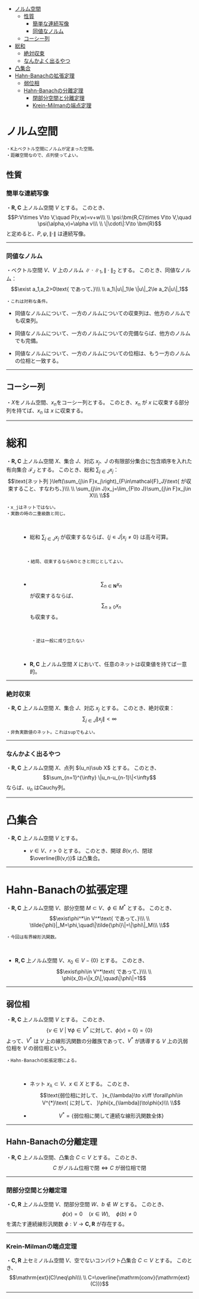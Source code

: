 
- [ノルム空間](#ノルム空間)
  - [性質](#性質)
    - [簡単な連続写像](#簡単な連続写像)
    - [同値なノルム](#同値なノルム)
  - [コーシー列](#コーシー列)
- [総和](#総和)
    - [絶対収束](#絶対収束)
    - [なんかよく出るやつ](#なんかよく出るやつ)
- [凸集合](#凸集合)
- [Hahn-Banachの拡張定理](#hahn-banachの拡張定理)
  - [弱位相](#弱位相)
  - [Hahn-Banachの分離定理](#hahn-banachの分離定理)
    - [閉部分空間と分離定理](#閉部分空間と分離定理)
    - [Krein-Milmanの端点定理](#krein-milmanの端点定理)




# ノルム空間

    ・K上ベクトル空間にノルムが定まった空間。
    ・距離空間なので、点列使ってよい。

## 性質

### 簡単な連続写像

・$\bm{R,C}$ 上ノルム空間 $V$ とする。
このとき、
$$P:V\times V\to V,\quad P(v,w)=v+w\\\ \\
\psi:\bm{R,C}\times V\to V,\quad \psi(\alpha,v)=\alpha v\\\ \\
\|\cdot\|:V\to \bm{R}$$
と定めると、$P,\psi,\|\cdot\|$ は連続写像。

---

### 同値なノルム

・ベクトル空間 $V$、$V$ 上のノルム $\|\cdot\|_1,\|\cdot\|_2$ とする。
このとき、同値なノルム：
$$\exist a_1,a_2>0\text{ であって、}\\\ \\
a_1\|u\|_1\le \|u\|_2\le a_2\|u\|_1$$

    ・これは対称な条件。

- 同値なノルムについて、一方のノルムについての収束列は、他方のノルムでも収束列。

- 同値なノルムについて、一方のノルムについての完備ならば、他方のノルムでも完備。

- 同値なノルムについて、一方のノルムについての位相は、もう一方のノルムの位相と一致する。

---

## コーシー列

・$X$をノルム空間、$x_n$をコーシー列とする。
このとき、$x_n$ が $x$ に収束する部分列を持てば、$x_n$ は $x$ に収束する。



---

# 総和 

<dl><dt>

・$\bm{R,C}$ 上ノルム空間 $X$、集合 $J$、対応 $x_j$、$J$ の有限部分集合に包含順序を入れた有向集合 $\mathcal{F}_J$ とする。
このとき、総和 $\sum_{j\in J}x_j$：
$$\text{ネット列 }\left(\sum_{j\in F}x_j\right)_{F\in\mathcal{F}_J}\text{ が収束すること、すなわち、}\\\ \\
\sum_{j\in J}x_j=\lim_{F\to J}\sum_{j\in F}x_j\in X\\\ \\$$

    ・x_jはネットではない。
    ・実数の時の二重級数と同じ。
<br>

</dt><dd>

- 総和 $\sum_{j\in J}x_j$ が収束するならば、$\{j∊J|x_j≠0\}$ は高々可算。
<br>

      ・結局、収束するならNのときと同じとしてよい。
<br>

- $$\sum_{n\in\bm{N}} x_n$$が収束するならば、
$$\sum_{n\ge0} x_n$$も収束する。
<br>

        ・逆は一般に成り立たない
<br>

- $\bm{R,C}$ 上ノルム空間 $X$ において、任意のネットは収束値を持てば一意的。

</dd></dl> 


---

### 絶対収束
    
・$\bm{R,C}$ 上ノルム空間 $X$、集合 $J$、対応 $x_j$ とする。
このとき、絶対収束：$$\sum_{j\in J}\|x_j\|<\infty$$

    ・非負実数値のネット。これはsupでもよい。

---

### なんかよく出るやつ

・$\bm{R,C}$ 上ノルム空間 $X$、点列 $(u_n)\sub X$ とする。
このとき、$$\sum_{n=1}^{\infty} \|u_n-u_{n-1}\|<\infty$$ ならば、$u_n$ はCauchy列。

---


# 凸集合

<dl><dt>

・$\bm{R,C}$ 上ノルム空間 $V$ とする。

</dt><dd>

- $v\in V$、$r>0$ とする。
このとき、開球 $B(v,r)$、閉球 $\overline{B(v,r)}$ は凸集合。


</dd></dl> 

---

# Hahn-Banachの拡張定理

・$\bm{R,C}$ 上ノルム空間 $V$、部分空間 $M\subset V$、$\phi\in M^{*}$ とする。
このとき、
$$\exist\phi^*\in V^*\text{ であって、}\\\ \\
\tilde{\phi}|_M=\phi,\quad\|\tilde{\phi}\|=\|\phi\|_M\\\ \\$$

    ・今回は有界線形汎関数。
<br>

- $\bm{R,C}$ 上ノルム空間 $V$、$x_0\in V-\{0\}$ とする。
このとき、
$$\exist\phi\in V^*\text{ であって、}\\\ \\
\phi(x_0)=\|x_0\|,\quad\|\phi\|=1$$

---

## 弱位相

<dl><dt>

・$\bm{R,C}$ 上ノルム空間 $V$ とする。
このとき、$$\{v\in V\ |\ \forall\phi\in V^*\text{ に対して、}\phi(v)=0\}=\{0\}$$
よって、$V^*$ は $V$ 上の線形汎関数の分離族であって、$V^*$ が誘導する $V$ 上の汎弱位相を $V$ の弱位相という。
<br>

    ・Hahn-Banachの拡張定理による。
<br>

</dt><dd>

- ネット $x_{\lambda}\subset V$、$x\in X$ とする。
このとき、
$$\text{弱位相に対して、 }x_{\lambda}\to x\iff \forall\phi\in V^{*}\text{ に対して、 }\phi(x_{\lambda})\to\phi(x)\\\ \\$$

- $$V^*=\{\text{弱位相に関して連続な線形汎関数全体}\}$$

</dd></dl> 

---

## Hahn-Banachの分離定理

・$\bm{R,C}$ 上ノルム空間、凸集合 $C\subset V$ とする。
このとき、
$$C\text{ がノルム位相で閉}\iff C\text{ が弱位相で閉}$$

---

### 閉部分空間と分離定理

・$\bm{C,R}$ 上ノルム空間 $V$、閉部分空間 $W$、$b\notin W$ とする。
このとき、$$\phi(x)=0\quad(x\in W),\quad \phi(b)\neq0$$を満たす連続線形汎関数 $\phi:V\to \bm{C,R}$ が存在する。

---

### Krein-Milmanの端点定理

・$\bm{C,R}$ 上セミノルム空間 $V$、空でないコンパクト凸集合 $C\subset V$ とする。
このとき、
$$\mathrm{ext}(C)\neq\phi\\\ \\
C=\overline{\mathrm{conv}(\mathrm{ext}(C))}$$



---





